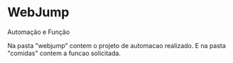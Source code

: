# WebJump
Automação e Função


Na pasta "webjump" contem o projeto de automacao realizado.
E na pasta "comidas" contem a funcao solicitada.
